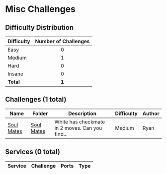 
# Misc Challenges

## Difficulty Distribution
| Difficulty | Number of Challenges |
|------------|:--------------------:|
| Easy | 0 |
| Medium | 1 |
| Hard | 0 |
| Insane | 0 |
| **Total** | **1** |

## Challenges (1 total)
| Name | Folder | Description | Difficulty | Author |
|------|--------|-------------|------------|--------|
| [Soul Mates](<./Soul Mates>) | [Soul Mates](<./Soul Mates>) | White has checkmate in 2 moves. Can you find... | Medium | Ryan |

## Services (0 total)
| Service | Challenge | Ports | Type |
|---------|-----------|-------|------|

